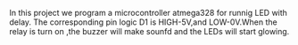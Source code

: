 In this project we program a microcontroller atmega328 for runnig LED with delay.
The corresponding pin logic D1 is HIGH-5V,and LOW-0V.When the relay is turn on ,the buzzer will make sounfd and the LEDs will start glowing.